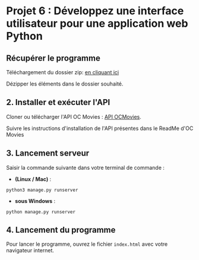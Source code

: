 # Projet 6 : Développez une interface utilisateur pour une application web Python


## Récupérer le programme

Téléchargement du dossier zip:
[en cliquant ici](https://github.com/marillierpeg/Openclassrooms_Projet-4/archive/refs/heads/main.zip)

Dézipper les éléments dans le dossier souhaité.


## 2. Installer et exécuter l'API

Cloner ou télécharger l'API OC Movies : [API OCMovies](https://github.com/OpenClassrooms-Student-Center/OCMovies-API-EN-FR).

Suivre les instructions d'installation de l'API présentes dans le ReadMe d'OC Movies


## 3. Lancement serveur

Saisir la commande suivante dans votre terminal de commande :
* **(Linux / Mac)** :
```
python3 manage.py runserver
```
* **sous Windows** :
```
python manage.py runserver
```


## 4. Lancement du programme

Pour lancer le programme, ouvrez le fichier `index.html` avec votre navigateur internet.
